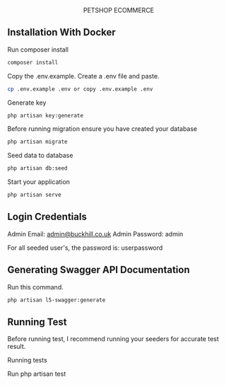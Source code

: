 <p align="center">PETSHOP ECOMMERCE </p>

## Installation With Docker

Run composer install

```bash
composer install 
```

Copy the .env.example. Create a .env file and paste.

```bash
cp .env.example .env or copy .env.example .env
```

Generate key

```bash
php artisan key:generate
```

Before running migration ensure you have created your database

```bash
php artisan migrate
```

Seed data to database

```bash
php artisan db:seed
```

Start your application

```bash
php artisan serve
```

## Login Credentials
Admin Email:  admin@buckhill.co.uk
Admin Password: admin

For all seeded user's, the password is: userpassword


## Generating Swagger API Documentation
Run this command.
```bash
php artisan l5-swagger:generate 
```


## Running Test

Before running test, I recommend running your seeders for accurate test result.

Running tests

Run php artisan test
